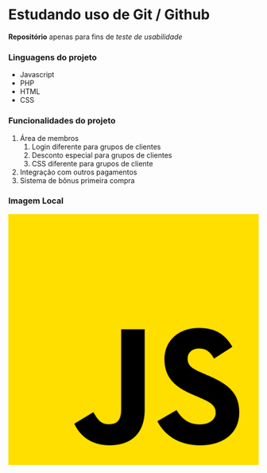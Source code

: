 # Estudando uso de Git / Github

**Repositório** apenas para fins de _teste de usabilidade_

### Linguagens do projeto

* Javascript
* PHP
* HTML
* CSS

### Funcionalidades do projeto

1. Área de membros
    1. Login diferente para grupos de clientes
    2. Desconto especial para grupos de clientes
    3. CSS diferente para grupos de cliente
2. Integração com outros pagamentos
3. Sistema de bônus primeira compra

### Imagem Local

![Imagem aleatoria](./img/javascript.png)